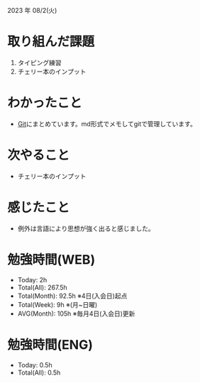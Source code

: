 2023 年 08/2(火)

# 取り組んだ課題

1. タイピング練習
2. チェリー本のインプット

# わかったこと

* [Git](https://github.com/syunsuke-I/cherry_book_syudy)にまとめています。md形式でメモしてgitで管理しています。

# 次やること

* チェリー本のインプット

# 感じたこと

* 例外は言語により思想が強く出ると感じました。

# 勉強時間(WEB)

* Today: 2h
* Total(All): 267.5h
* Total(Month): 92.5h ※4日(入会日)起点
* Total(Week): 9h ※(月~日曜)
* AVG(Month): 105h ※毎月4日(入会日)更新

# 勉強時間(ENG)

* Today: 0.5h
* Total(All): 0.5h
